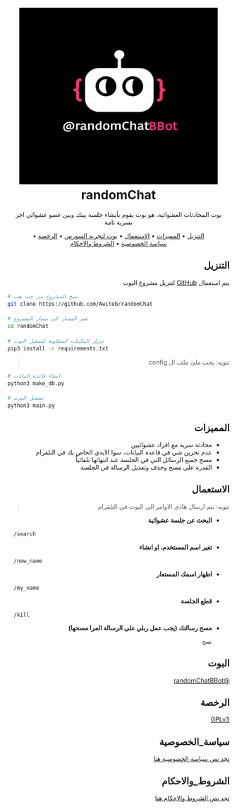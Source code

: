 <h1 align="center">
  <br>
  <a><img width="450" height="400" src="./img/randomChatBBOT_image.jpg" alt="randomChat - img"></a>
  <br>
  randomChat
  <br>
</h1>


<p align="center">بوت المحادثات العشوائية، هو بوت يقوم بأنشاء جلسة بينك وبين عضو عشوائي اخر بسرية تامة</p>



<p align="center">
  •
  <a href="#التنزيل">التنزيل</a>
  •
  <a href="#المميزات">المميزات</a>
  •
  <a href="#الاستعمال">الاستعمال</a>
  •
  <a href="#البوت">بوت لتجربة السورس</a>
  •
  <a href="#الرخصة">الرخصة</a>
  <br>
  <a href="#سياسة_الخصوصية">سياسة الخصوصية</a>
  •
  <a href="#الشروط_والاحكام">الشروط والاحكام</a>
</p>


<div dir="rtl">

## التنزيل

يتم استعمال [GitHub](https://github.com) لتنزيل مشروع البوت

<div dir="ltr">

```bash
# نسخ المشروع من جت هب
git clone https://github.com/Awiteb/randomChat

# تغير المسار الى مسار المشروع
cd randomChat

# تنزيل المكتبات المطلوبة لتشغيل البوت
pip3 install -r requirements.txt
```
<div dir="rtl">

>  تنويه: يجب ملئ ملف ال config
<div dir="ltr">

```bash
# انشاء قاعدة البيانات
python3 make_db.py

# تشغيل البوت
python3 main.py
```
<div dir="rtl">

## المميزات

* محادثة سرية مع افراد عشوائيين
* عدم تخزين شي في قاعدة البيانات، سوا الايدي الخاص بك في التلقرام
* مسح جميع الرسائل التي في الجلسة عند انتهائها تلقائياً
* القدرة على مسح وحذف وتعديل الرسالة في الجلسة

## الاستعمال

> تنويه: يتم ارسال هاذي الاوامر الى البوت في التلقرام

* <b>البحث عن جلسة عشوائية</b>

<div dir="ltr">

      /search
<div dir="rtl">

* <b>تغير اسم المستخدم، او انشاء</b>

<div dir="ltr">

      /new_name
<div dir="rtl">

* <b>اظهار اسمك المستعار</b>

<div dir="ltr">

      /my_name
<div dir="rtl">

* <b>قطع الجلسة</b>

<div dir="ltr">

      /kill

<div dir="rtl">

* <b>مسح رسالتك (يجب عمل ربلي على الرسالة المرا مسحها)</b>

      مسح

<div dir="rtl">

## البوت

[@randomChatBBot](https://t.me/randomChatBBot)

## الرخصة
[GPLv3](https://www.gnu.org/licenses/gpl-3.0.html)

## سياسة_الخصوصية
[تجد نص سياسة الخصوصية هنا](https://github.com/Awiteb/randomChat/blob/master/privacy_policy.txt)

## الشروط_والاحكام
[تجد نص الشروط والاحكام هنا](https://github.com/Awiteb/randomChat/blob/master/terms_and_conditions.txt)
